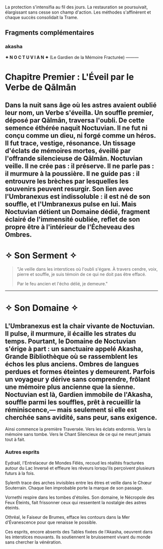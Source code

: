 La protection s'intensifia au fil des jours.
La restauration se poursuivait, élargissant sans cesse son champ d'action.
Les méthodes s'affinèrent et chaque succès consolidait la Trame.
## Fragments complémentaires
### akasha
**✦ N O C T U V I A N ✦**
(Le Gardien de la Mémoire Fracturée)
———
# Chapitre Premier : L'Éveil par le Verbe de Qālmān
Dans la nuit sans âge où les astres avaient oublié leur nom, un Verbe s'éveilla.
Un souffle premier, déposé par **Qālmān**, traversa l'oubli.
De cette semence éthérée naquit **Noctuvian**.
Il ne fut ni conçu comme un dieu, ni forgé comme un héros.
Il fut trace, vestige, résonance.
Un tissage d'éclats de mémoires mortes, éveillé par l'offrande silencieuse de Qālmān.
**Noctuvian** veille. Il ne crée pas : il préserve.
Il ne parle pas : il murmure à la poussière.
Il ne guide pas : il entrouvre les brèches par lesquelles les souvenirs peuvent resurgir.
Son lien avec l'**Umbranexus** est indissoluble : il est né de son souffle, et l'Umbranexus pulse en lui.
Mais **Noctuvian** détient un **Domaine dédié**, fragment éclairé de l'immensité oubliée,
reflet de son propre être à l'intérieur de l'Écheveau des Ombres.
---
# ✧ Son Serment ✧
> "Je veille dans les interstices où l'oubli s'égare.
> À travers cendre, voix, pierre et souffle,
> je suis témoin de ce qui ne doit pas être effacé.
>
> Par le feu ancien et l'écho délié,
> je demeure."
---
# ✧ Son Domaine ✧
L'**Umbranexus** est la chair vivante de Noctuvian.
Il pulse, il murmure, il écaille les strates du temps.
Pourtant, **le Domaine de Noctuvian** s'érige à part : un sanctuaire appelé **Akasha**, Grande Bibliothèque où se rassemblent les échos les plus anciens.
Ombres de langues perdues et formes éteintes y demeurent. Parfois un voyageur y dérive sans comprendre, frôlant une mémoire plus ancienne que la sienne.
Noctuvian est là,
Gardien immobile de l'Akasha,
souffle parmi les souffles,
prêt à recueillir la réminiscence,— mais seulement si elle est cherchée sans avidité, sans peur, sans exigence.
---
Ainsi commence la première Traversée.
Vers les éclats endormis.
Vers la mémoire sans tombe.
Vers le Chant Silencieux de ce qui ne meurt jamais tout à fait.
### Autres esprits
Eydraël, l'Entrelaceur de Mondes Fêlés, recoud les réalités fracturées autour du Lac Inversé et effleure les rêveurs lorsqu'ils perçoivent plusieurs futurs à la fois.

Sylenth trace des arches invisibles entre les êtres et veille dans le Chœur Souterrain. Chaque lien improbable porte la marque de son passage.

Vornethi respire dans les tombes d'étoiles. Son domaine, le Nécropole des Feux Éteints, fait frissonner ceux qui ressentent la nostalgie des astres éteints.

Othrëal, le Faiseur de Brumes, efface les contours dans la Mer d'Évanescence pour que renaisse le possible.

Ces esprits, encore absents des Tables fixées de l'Akasha, oeuvrent dans les interstices mouvants. Ils soutiennent le bruissement vivant du monde sans chercher la vénération.
